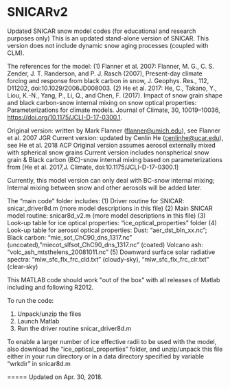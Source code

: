 # SNICARv2
Updated SNICAR snow model codes (for educational and research purposes only)
This is an updated stand-alone version of SNICAR. This version does not include dynamic snow aging processes (coupled with CLM). 


The references for the model:
(1) Flanner et al. 2007: Flanner, M. G., C. S. Zender, J. T. Randerson, and P. J. Rasch (2007), Present-day climate forcing and response from black carbon in snow, J. Geophys. Res., 112, D11202, doi:10.1029/2006JD008003.
(2) He et al. 2017: He, C., Takano, Y., Liou, K.-N., Yang, P., Li, Q., and Chen, F. (2017). Impact of snow grain shape and black carbon-snow internal mixing on snow optical properties: Parameterizations for climate models. Journal of Climate, 30, 10019–10036, https://doi.org/10.1175/JCLI-D-17-0300.1.


Original version: written by Mark Flanner (flanner@umich.edu), see Flanner et al. 2007 JGR
Current version: updated by Cenlin He (cenlinhe@ucar.edu), see He et al. 2018 ACP
Original version assumes aerosol externally mixed with spherical snow grains 
Current version includes nonspherical snow grain & Black carbon (BC)-snow internal mixing based on parameterizations from [He et al. 2017,J. Climate, doi:10.1175/JCLI-D-17-0300.1]

Currently, this model version can only deal with BC-snow internal mixing; Internal mixing between snow and other aerosols will be added later.


The “main code” folder includes:
(1) Driver routine for SNICAR: snicar_driver8d.m (more model descriptions in this file)
(2) Main SNICAR model routine: snicar8d_v2.m (more model descriptions in this file)
(3) Look-up table for ice optical properties: “ice_optical_properties” folder
(4) Look-up table for aerosol optical properties: 
    Dust: “aer_dst_bln_xx.nc”;
    Black carbon: “mie_sot_ChC90_dns_1317.nc” (uncoated),”miecot_slfsot_ChC90_dns_1317.nc” (coated)
    Volcano ash: “volc_ash_mtsthelens_20081011.nc”
(5) Downward surface solar radiative spectra: “mlw_sfc_flx_frc_cld.txt” (cloudy-sky), “mlw_sfc_flx_frc_clr.txt” (clear-sky)


This MATLAB code should work "out of the box" with all releases of Matlab including and following R2012.

To run the code:
1) Unpack/unzip the files
2) Launch Matlab
3) Run the driver routine snicar_driver8d.m

To enable a larger number of ice effective radii to be used with the model, also download the “ice_optical_properties” folder, and unzip/unpack this file either in your run directory or in a data directory specified by variable “wrkdir” in snicar8d.m


=====
Updated on Apr. 30, 2018.
